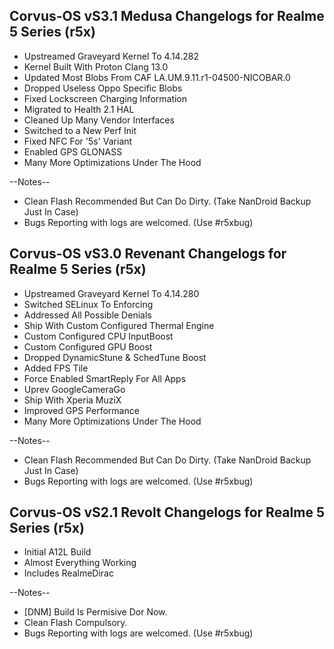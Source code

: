## Corvus-OS vS3.1 Medusa Changelogs for Realme 5 Series (r5x) 
 
- Upstreamed Graveyard Kernel To 4.14.282 
- Kernel Built With Proton Clang 13.0 
- Updated Most Blobs From CAF LA.UM.9.11.r1-04500-NICOBAR.0 
- Dropped Useless Oppo Specific Blobs 
- Fixed Lockscreen Charging Information 
- Migrated to Health 2.1 HAL 
- Cleaned Up Many Vendor Interfaces 
- Switched to a New Perf Init
- Fixed NFC For '5s' Variant
- Enabled GPS GLONASS
- Many More Optimizations Under The Hood

--Notes--
- Clean Flash Recommended But Can Do Dirty. (Take NanDroid Backup Just In Case)
- Bugs Reporting with logs are welcomed. (Use #r5xbug)


## Corvus-OS vS3.0 Revenant Changelogs for Realme 5 Series (r5x)

- Upstreamed Graveyard Kernel To 4.14.280
- Switched SELinux To Enforcing
- Addressed All Possible Denials
- Ship With Custom Configured Thermal Engine
- Custom Configured CPU InputBoost
- Custom Configured GPU Boost
- Dropped DynamicStune & SchedTune Boost
- Added FPS Tile
- Force Enabled SmartReply For All Apps
- Uprev GoogleCameraGo
- Ship With Xperia MuziX
- Improved GPS Performance
- Many More Optimizations Under The Hood

--Notes--
- Clean Flash Recommended But Can Do Dirty. (Take NanDroid Backup Just In Case)
- Bugs Reporting with logs are welcomed. (Use #r5xbug)


## Corvus-OS vS2.1 Revolt Changelogs for Realme 5 Series (r5x)

- Initial A12L Build 
- Almost Everything Working
- Includes RealmeDirac

--Notes--
- [DNM] Build Is Permisive Dor Now.
- Clean Flash Compulsory.
- Bugs Reporting with logs are welcomed. (Use #r5xbug)
